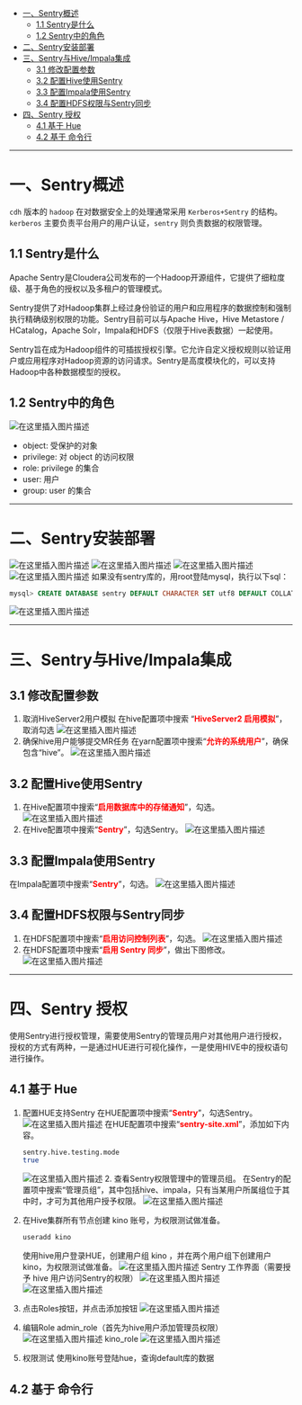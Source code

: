 

* [一、Sentry概述](#%E4%B8%80sentry%E6%A6%82%E8%BF%B0)
  * [1\.1 Sentry是什么](#11-sentry%E6%98%AF%E4%BB%80%E4%B9%88)
  * [1\.2 Sentry中的角色](#12-sentry%E4%B8%AD%E7%9A%84%E8%A7%92%E8%89%B2)
* [二、Sentry安装部署](#%E4%BA%8Csentry%E5%AE%89%E8%A3%85%E9%83%A8%E7%BD%B2)
* [三、Sentry与Hive/Impala集成](#%E4%B8%89sentry%E4%B8%8Ehiveimpala%E9%9B%86%E6%88%90)
  * [3\.1 修改配置参数](#31-%E4%BF%AE%E6%94%B9%E9%85%8D%E7%BD%AE%E5%8F%82%E6%95%B0)
  * [3\.2 配置Hive使用Sentry](#32-%E9%85%8D%E7%BD%AEhive%E4%BD%BF%E7%94%A8sentry)
  * [3\.3 配置Impala使用Sentry](#33-%E9%85%8D%E7%BD%AEimpala%E4%BD%BF%E7%94%A8sentry)
  * [3\.4 配置HDFS权限与Sentry同步](#34-%E9%85%8D%E7%BD%AEhdfs%E6%9D%83%E9%99%90%E4%B8%8Esentry%E5%90%8C%E6%AD%A5)
* [四、Sentry 授权](#%E5%9B%9Bsentry-%E6%8E%88%E6%9D%83)
  * [4\.1 基于 Hue](#41-%E5%9F%BA%E4%BA%8E-hue)
  * [4\.2 基于 命令行](#42-%E5%9F%BA%E4%BA%8E-%E5%91%BD%E4%BB%A4%E8%A1%8C)

---
# 一、Sentry概述
`cdh` 版本的 `hadoop` 在对数据安全上的处理通常采用 `Kerberos+Sentry` 的结构。
`kerberos` 主要负责平台用户的用户认证，`sentry` 则负责数据的权限管理。
## 1.1 Sentry是什么
Apache Sentry是Cloudera公司发布的一个Hadoop开源组件，它提供了细粒度级、基于角色的授权以及多租户的管理模式。

Sentry提供了对Hadoop集群上经过身份验证的用户和应用程序的数据控制和强制执行精确级别权限的功能。Sentry目前可以与Apache Hive，Hive Metastore / HCatalog，Apache Solr，Impala和HDFS（仅限于Hive表数据）一起使用。 

Sentry旨在成为Hadoop组件的可插拔授权引擎。它允许自定义授权规则以验证用户或应用程序对Hadoop资源的访问请求。Sentry是高度模块化的，可以支持Hadoop中各种数据模型的授权。

## 1.2 Sentry中的角色
![在这里插入图片描述](../../img/sentry/CDH安全之Sentry权限管理/20200521142426732.png)
- object: 受保护的对象
- privilege: 对 object 的访问权限
- role: privilege 的集合
- user: 用户
- group: user 的集合

---
# 二、Sentry安装部署
![在这里插入图片描述](../../img/sentry/CDH安全之Sentry权限管理/20200521142718307.png)
![在这里插入图片描述](../../img/sentry/CDH安全之Sentry权限管理/20200521142744230.png)
![在这里插入图片描述](../../img/sentry/CDH安全之Sentry权限管理/20200521142824642.png)
![在这里插入图片描述](../../img/sentry/CDH安全之Sentry权限管理/20200521143040449.png)
如果没有sentry库的，用root登陆mysql，执行以下sql：

```sql
mysql> CREATE DATABASE sentry DEFAULT CHARACTER SET utf8 DEFAULT COLLATE utf8_general_ci;
```
![在这里插入图片描述](../../img/sentry/CDH安全之Sentry权限管理/20200521143326716.png)

---
# 三、Sentry与Hive/Impala集成
## 3.1 修改配置参数
1. 取消HiveServer2用户模拟
	在hive配置项中搜索  “<font color="red">**HiveServer2 启用模拟**</font>”，取消勾选
![在这里插入图片描述](../../img/sentry/CDH安全之Sentry权限管理/20200521143539268.png)
2. 确保hive用户能够提交MR任务
在yarn配置项中搜索“<font color="red">**允许的系统用户**</font>”，确保包含“hive”。
![在这里插入图片描述](../../img/sentry/CDH安全之Sentry权限管理/20200521143700823.png)
## 3.2 配置Hive使用Sentry
1. 在Hive配置项中搜索“<font color="red">**启用数据库中的存储通知**</font>”，勾选。
![在这里插入图片描述](../../img/sentry/CDH安全之Sentry权限管理/20200521143758227.png)
2. 在Hive配置项中搜索“<font color="red">**Sentry**</font>”，勾选Sentry。
![在这里插入图片描述](../../img/sentry/CDH安全之Sentry权限管理/20200521143845189.png)
## 3.3 配置Impala使用Sentry
在Impala配置项中搜索“<font color="red">**Sentry**</font>”，勾选。
![在这里插入图片描述](../../img/sentry/CDH安全之Sentry权限管理/20200521143943354.png)
## 3.4 配置HDFS权限与Sentry同步
1. 在HDFS配置项中搜索“<font color="red">**启用访问控制列表**</font>”，勾选。
![在这里插入图片描述](../../img/sentry/CDH安全之Sentry权限管理/2020052114411693.png)
2. 在HDFS配置项中搜索“<font color="red">**启用 Sentry 同步**</font>”，做出下图修改。
![在这里插入图片描述](../../img/sentry/CDH安全之Sentry权限管理/20200521144157928.png)

---
# 四、Sentry 授权
使用Sentry进行授权管理，需要使用Sentry的管理员用户对其他用户进行授权，授权的方式有两种，一是通过HUE进行可视化操作，一是使用HIVE中的授权语句进行操作。
## 4.1 基于 Hue
1. 配置HUE支持Sentry
在HUE配置项中搜索“<font color="red">**Sentry**</font>”，勾选Sentry。
![在这里插入图片描述](../../img/sentry/CDH安全之Sentry权限管理/20200521144410925.png)
在HUE配置项中搜索“<font color="red">**sentry-site.xml**</font>”，添加如下内容。

	```bash
	sentry.hive.testing.mode
	true
	```
	![在这里插入图片描述](../../img/sentry/CDH安全之Sentry权限管理/20200521144602358.png)
	2. 查看Sentry权限管理中的管理员组。
	在Sentry的配置项中搜索“管理员组”，其中包括hive、impala，只有当某用户所属组位于其中时，才可为其他用户授予权限。
	![在这里插入图片描述](../../img/sentry/CDH安全之Sentry权限管理/20200521144723445.png)
2. 在Hive集群所有节点创建 kino 账号，为权限测试做准备。

	```bash
	useradd kino
	```
	使用hive用户登录HUE，创建用户组 kino ，并在两个用户组下创建用户 kino，为权限测试做准备。
	![在这里插入图片描述](../../img/sentry/CDH安全之Sentry权限管理/20200521145542383.png)
	Sentry 工作界面（需要授予 hive 用户访问Sentry的权限）
	![在这里插入图片描述](../../img/sentry/CDH安全之Sentry权限管理/20200521145648690.png)
![在这里插入图片描述](../../img/sentry/CDH安全之Sentry权限管理/20200521145732221.png)
3. 点击Roles按钮，并点击添加按钮
![在这里插入图片描述](../../img/sentry/CDH安全之Sentry权限管理/20200521145808831.png)
4. 编辑Role
admin_role（首先为hive用户添加管理员权限）
![在这里插入图片描述](../../img/sentry/CDH安全之Sentry权限管理/20200521145851970.png)
kino_role
![在这里插入图片描述](../../img/sentry/CDH安全之Sentry权限管理/20200521150406179.png)
5. 权限测试
使用kino账号登陆hue，查询default库的数据

## 4.2 基于 命令行

